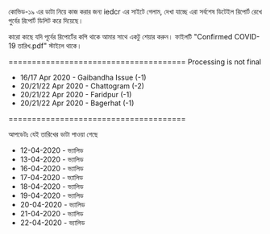 কোভিড-১৯ এর ডাটা নিয়ে কাজ করার জন্য iedcr এর সাইটে গেলাম, দেখা যাচ্ছে এরা সর্বশেষ ডিটেইল রিপোর্ট রেখে পুর্বের রিপোর্ট ডিলিট করে দিয়েছে।


কারো কাছে যদি পূর্বের রিপোর্টের কপি থাকে আমার সাথে একটু শেয়ার করুন। ফাইলটি "Confirmed COVID-19 তারিখ.pdf" স্টাইলে থাকে।


======================================
Processing is not final
* 16/17 Apr 2020 - Gaibandha Issue (-1)
* 20/21/22 Apr 2020 - Chattogram (-2)
* 20/21/22 Apr 2020 - Faridpur (-1)
* 20/21/22 Apr 2020 - Bagerhat (-1)

======================================



আপডেটঃ যেই তারিখের ডাটা পাওয়া গেছে
* 12-04-2020 - ভ্যালিড
* 13-04-2020 - ভ্যালিড
* 16-04-2020 - ভ্যালিড
* 17-04-2020 - ভ্যালিড
* 18-04-2020 - ভ্যালিড
* 19-04-2020 - ভ্যালিড
* 20-04-2020 - ভ্যালিড
* 21-04-2020 - ভ্যালিড
* 22-04-2020 - ভ্যালিড
